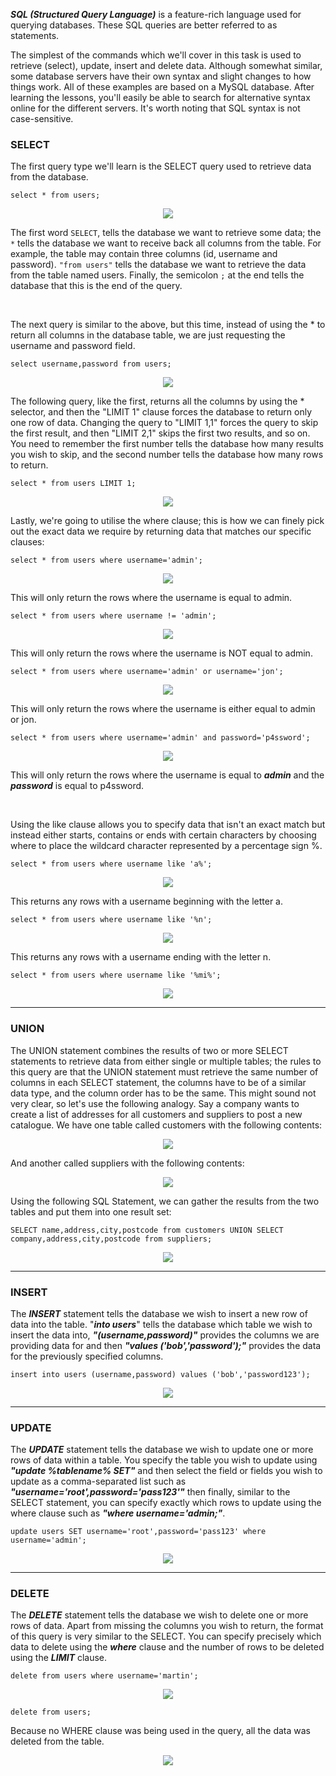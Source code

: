 ***SQL (Structured Query Language)*** is a feature-rich language used for querying databases. These SQL queries are better referred to as statements.


The simplest of the commands which we'll cover in this task is used to retrieve (select), update, insert and delete data. Although somewhat similar, some database servers have their own syntax and slight changes to how things work. All of these examples are based on a MySQL database. After learning the lessons, you'll easily be able to search for alternative syntax online for the different servers. It's worth noting that SQL syntax is not case-sensitive.


### SELECT

The first query type we'll learn is the SELECT query used to retrieve data from the database. 

 
```
select * from users;
```

<p align="center">
<img src="https://github.com/4bo4yman/Web-Application-Penetration-Testing/assets/156849852/2e689151-ae27-4a89-923d-225238c3e0e6 " >
</p> 

The first word ```SELECT```, tells the database we want to retrieve some data; the ```*``` tells the database we want to receive back all columns from the table. For example, the table may contain three columns (id, username and password). ```"from users"``` tells the database we want to retrieve the data from the table named users. Finally, the semicolon ```;``` at the end tells the database that this is the end of the query.  

<br>

The next query is similar to the above, but this time, instead of using the * to return all columns in the database table, we are just requesting the username and password field.

```
select username,password from users;
```

<p align="center">
<img src="https://github.com/4bo4yman/Web-Application-Penetration-Testing/assets/156849852/d9ac0f1b-93fd-4d73-a89d-6254e7293e81 " >
</p> 

The following query, like the first, returns all the columns by using the * selector, and then the "LIMIT 1" clause forces the database to return only one row of data. Changing the query to "LIMIT 1,1" forces the query to skip the first result, and then "LIMIT 2,1" skips the first two results, and so on. You need to remember the first number tells the database how many results you wish to skip, and the second number tells the database how many rows to return.

```
select * from users LIMIT 1;
```

<p align="center">
<img src="https://github.com/4bo4yman/Web-Application-Penetration-Testing/assets/156849852/3451fe78-1b53-4533-8b6b-465d46152248 " >
</p> 

Lastly, we're going to utilise the where clause; this is how we can finely pick out the exact data we require by returning data that matches our specific clauses:

```
select * from users where username='admin';
```

<p align="center">
<img src="https://github.com/4bo4yman/Web-Application-Penetration-Testing/assets/156849852/64cc3e7d-f333-4815-bd2b-9f3704366b23 " >
</p> 

This will only return the rows where the username is equal to admin.

```
select * from users where username != 'admin';
```
<p align="center">
<img src="https://github.com/4bo4yman/Web-Application-Penetration-Testing/assets/156849852/d815a52b-250d-49f6-b425-1a16d4e5f1a6 " >
</p> 

This will only return the rows where the username is NOT equal to admin.

```
select * from users where username='admin' or username='jon';
```

<p align="center">
<img src="https://github.com/4bo4yman/Web-Application-Penetration-Testing/assets/156849852/e2ac2ad6-bf89-4660-ab1a-dfe39601ad1a " >
</p> 


This will only return the rows where the username is either equal to admin or jon. 

```
select * from users where username='admin' and password='p4ssword';
```

<p align="center">
<img src="https://github.com/4bo4yman/Web-Application-Penetration-Testing/assets/156849852/8eebfe6c-29c0-4213-829f-e86d8baafa20" >
</p> 

This will only return the rows where the username is equal to ***admin*** and the ***password*** is equal to p4ssword.

<br>

Using the like clause allows you to specify data that isn't an exact match but instead either starts, contains or ends with certain characters by choosing where to place the wildcard character represented by a percentage sign %.

```
select * from users where username like 'a%';
```

<p align="center">
<img src="https://github.com/4bo4yman/Web-Application-Penetration-Testing/assets/156849852/b96fa881-d0e8-479c-95e2-077345dcbf13" >
</p> 

This returns any rows with a username beginning with the letter a.

```
select * from users where username like '%n';
```

<p align="center">
<img src="https://github.com/4bo4yman/Web-Application-Penetration-Testing/assets/156849852/9652297c-bff8-48cd-b51e-078013aa6be5 " >
</p> 

This returns any rows with a username ending with the letter n.

```
select * from users where username like '%mi%';
```

<p align="center">
<img src="https://github.com/4bo4yman/Web-Application-Penetration-Testing/assets/156849852/eea33b34-8bd5-4dc8-9a1e-e2c06c5b5bf5 " >
</p>

************

### UNION

The UNION statement combines the results of two or more SELECT statements to retrieve data from either single or multiple tables; the rules to this query are that the UNION statement must retrieve the same number of columns in each SELECT statement, the columns have to be of a similar data type, and the column order has to be the same. This might sound not very clear, so let's use the following analogy. Say a company wants to create a list of addresses for all customers and suppliers to post a new catalogue. We have one table called customers with the following contents: 

<p align="center">
<img src="https://github.com/4bo4yman/Web-Application-Penetration-Testing/assets/156849852/bd13dde8-b302-48f0-9d99-cc865abcf85e " >
</p>

And another called suppliers with the following contents:

<p align="center">
<img src="https://github.com/4bo4yman/Web-Application-Penetration-Testing/assets/156849852/8556b34c-c21c-496a-a2a1-7011f563c342 " >
</p>

Using the following SQL Statement, we can gather the results from the two tables and put them into one result set:

```
SELECT name,address,city,postcode from customers UNION SELECT company,address,city,postcode from suppliers;
```

<p align="center">
<img src="https://github.com/4bo4yman/Web-Application-Penetration-Testing/assets/156849852/c369c556-13e3-49fd-a752-998bcbf8b378 " >
</p>


***********

### INSERT

The ***INSERT*** statement tells the database we wish to insert a new row of data into the table. "***into users***" tells the database which table we wish to insert the data into, ***"(username,password)"*** provides the columns we are providing data for and then ***"values ('bob','password');"*** provides the data for the previously specified columns.

```
insert into users (username,password) values ('bob','password123');
```

<p align="center">
<img src="https://github.com/4bo4yman/Web-Application-Penetration-Testing/assets/156849852/88dc1d54-1a54-4c05-bb2f-e779e050a039 " >
</p>

***********

### UPDATE

The ***UPDATE*** statement tells the database we wish to update one or more rows of data within a table. You specify the table you wish to update using ***"update %tablename% SET"*** and then select the field or fields you wish to update as a comma-separated list such as ***"username='root',password='pass123'"*** then finally, similar to the SELECT statement, you can specify exactly which rows to update using the where clause such as ***"where username='admin;"***.

```
update users SET username='root',password='pass123' where username='admin';
```

<p align="center">
<img src="https://github.com/4bo4yman/Web-Application-Penetration-Testing/assets/156849852/0e95950f-ea85-4f1d-a889-f58577118248 " >
</p>

**********

### DELETE

The ***DELETE*** statement tells the database we wish to delete one or more rows of data. Apart from missing the columns you wish to return, the format of this query is very similar to the SELECT. You can specify precisely which data to delete using the ***where*** clause and the number of rows to be deleted using the ***LIMIT*** clause.

```
delete from users where username='martin';
```

<p align="center">
<img src="https://github.com/4bo4yman/Web-Application-Penetration-Testing/assets/156849852/382678fa-2e25-49d2-950d-9da234cf2ad3 " >
</p>

```
delete from users;
```

Because no WHERE clause was being used in the query, all the data was deleted from the table.

<p align="center">
<img src="https://github.com/4bo4yman/Web-Application-Penetration-Testing/assets/156849852/c28432ec-b9a1-49ca-af26-62b6bb714de8 " >
</p>
























